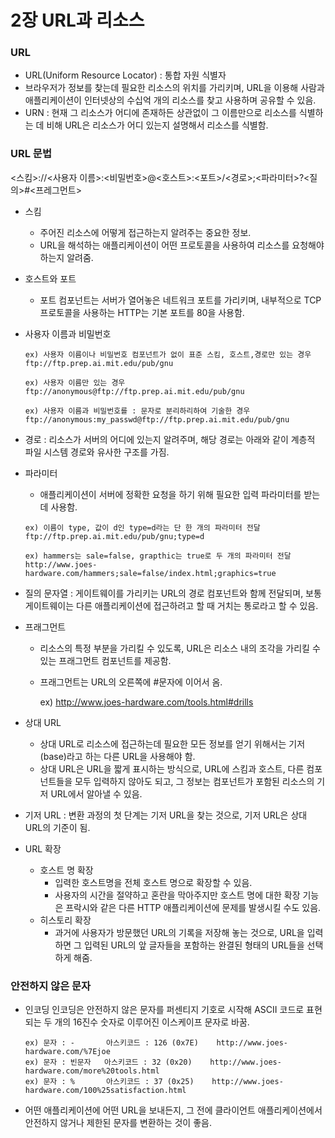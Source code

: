 # 2장 URL과 리소스

### URL

- URL(Uniform Resource Locator) : 통합 자원 식별자
- 브라우저가 정보를 찾는데 필요한 리소스의 위치를 가리키며, URL을 이용해 사람과 애플리케이션이 인터넷상의 수십억 개의 리소스를 찾고 사용하며 공유할 수 있음.
- URN : 현재 그 리소스가 어디에 존재하든 상관없이 그 이름만으로 리소스를 식별하는 데 비해 URL은 리소스가 어디 있는지 설명해서 리소스를 식별함.

### URL 문법

<스킴>://<사용자 이름>:<비밀번호>@<호스트>:<포트>/<경로>;<파라미터>?<질의>#<프레그먼트>

- 스킴
    - 주어진 리소스에 어떻게 접근하는지 알려주는 중요한 정보.
    - URL을 해석하는 애플리케이션이 어떤 프로토콜을 사용하여 리소스를 요청해야 하는지 알려줌.
- 호스트와 포트
    - 포트 컴포넌트는 서버가 열어놓은 네트워크 포트를 가리키며, 내부적으로 TCP프로토콜을 사용하는 HTTP는 기본 포트를 80을 사용함.
- 사용자 이름과 비밀번호

    ```
    ex) 사용자 이름이나 비밀번호 컴포넌트가 없이 표준 스킴, 호스트,경로만 있는 경우
    ftp://ftp.prep.ai.mit.edu/pub/gnu

    ex) 사용자 이름만 있는 경우
    ftp://anonymous@ftp://ftp.prep.ai.mit.edu/pub/gnu

    ex) 사용자 이름과 비밀번호를 : 문자로 분리하리하여 기술한 경우
    ftp://anonymous:my_passwd@ftp://ftp.prep.ai.mit.edu/pub/gnu
    ```

- 경로 : 리소스가 서버의 어디에 있는지 알려주며, 해당 경로는 아래와 같이 계층적 파일 시스템 경로와 유사한 구조를 가짐.
- 파라미터
    - 애플리케이션이 서버에 정확한 요청을 하기 위해 필요한 입력 파라미터를 받는데 사용함.

    ```
    ex) 이름이 type, 값이 d인 type=d라는 단 한 개의 파라미터 전달
    ftp://ftp.prep.ai.mit.edu/pub/gnu;type=d

    ex) hammers는 sale=false, grapthic는 true로 두 개의 파라미터 전달
    http://www.joes-hardware.com/hammers;sale=false/index.html;graphics=true
    ```

- 질의 문자열 : 게이트웨이를 가리키는 URL의 경로 컴포넌트와 함께 전달되며, 보통 게이트웨이는 다른 애플리케이션에 접근하려고 할 때 거치는 통로라고 할 수 있음.
- 프래그먼트
    - 리소스의 특정 부분을 가리킬 수 있도록, URL은 리소스 내의 조각을 가리킬 수 있는 프래그먼트 컴포넌트를 제공함.
    - 프래그먼트는 URL의 오른쪽에 #문자에 이어서 옴.

        ex) http://www.joes-hardware.com/tools.html#drills
  
- 상대 URL
    - 상대 URL로 리소스에 접근하는데 필요한 모든 정보를 얻기 위해서는 기저(base)라고 하는 다른 URL을 사용해야 함.
    - 상대 URL은 URL을 짧게 표시하는 방식으로, URL에 스킴과 호스트, 다른 컴포넌트들을 모두 입력하지 않아도 되고, 그 정보는 컴포넌트가 포함된 리소스의 기저 URL에서 알아낼 수 있음.
- 기저 URL : 변환 과정의 첫 단계는 기저 URL을 찾는 것으로, 기저 URL은 상대 URL의 기준이 됨.
- URL 확장
    - 호스트 명 확장
        - 입력한 호스트명을 전체 호스트 명으로 확장할 수 있음.
        - 사용자의 시간을 절약하고 혼란을 막아주지만 호스트 명에 대한 확장 기능은 프락시와 같은 다른 HTTP 애플리케이션에 문제를 발생시킬 수도 있음.
    - 히스토리 확장
        - 과거에 사용자가 방문했던 URL의 기록을 저장해 놓는 것으로, URL을 입력하면 그 입력된 URL의 앞 글자들을 포함하는 완결된 형태의 URL들을 선택하게 해줌.

### 안전하지 않은 문자

- 인코딩 인코딩은 안전하지 않은 문자를 퍼센티지 기호로 시작해 ASCII 코드로 표현되는 두 개의 16진수 숫자로 이루어진 이스케이프 문자로 바꿈.

    ```
    ex) 문자 : -       아스키코드 : 126 (0x7E)    http://www.joes-hardware.com/%7Ejoe
    ex) 문자 : 빈문자   아스키코드 : 32 (0x20)    http://www.joes-hardware.com/more%20tools.html
    ex) 문자 : %       아스키코드 : 37 (0x25)    http://www.joes-hardware.com/100%25satisfaction.html
    ```

- 어떤 애플리케이션에 어떤 URL을 보내든지, 그 전에 클라이언트 애플리케이션에서 안전하지 않거나 제한된 문자를 변환하는 것이 좋음.